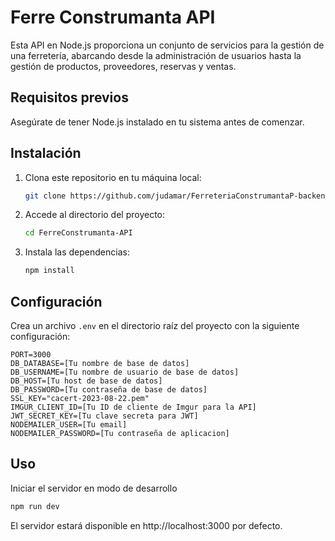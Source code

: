 # Ferre Construmanta API

Esta API en Node.js proporciona un conjunto de servicios para la gestión de una ferretería, abarcando desde la administración de usuarios hasta la gestión de productos, proveedores, reservas y ventas.

## Requisitos previos

Asegúrate de tener Node.js instalado en tu sistema antes de comenzar.

## Instalación

1. Clona este repositorio en tu máquina local:

   ```bash
   git clone https://github.com/judamar/FerreteriaConstrumantaP-backend.git FerreConstrumanta-API
   ```

2. Accede al directorio del proyecto:

   ```bash
   cd FerreConstrumanta-API
   ```

3. Instala las dependencias:
   ```bash
   npm install
   ```

## Configuración

Crea un archivo `.env` en el directorio raíz del proyecto con la siguiente configuración:

```env
PORT=3000
DB_DATABASE=[Tu nombre de base de datos]
DB_USERNAME=[Tu nombre de usuario de base de datos]
DB_HOST=[Tu host de base de datos]
DB_PASSWORD=[Tu contraseña de base de datos]
SSL_KEY="cacert-2023-08-22.pem"
IMGUR_CLIENT_ID=[Tu ID de cliente de Imgur para la API]
JWT_SECRET_KEY=[Tu clave secreta para JWT]
NODEMAILER_USER=[Tu email]
NODEMAILER_PASSWORD=[Tu contraseña de aplicacion]
```
## Uso
Iniciar el servidor en modo de desarrollo
```bash
npm run dev
```

El servidor estará disponible en http://localhost:3000 por defecto. 